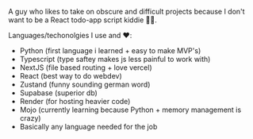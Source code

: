 A guy who likes to take on obscure and difficult projects because I don't want to be a React todo-app script kiddie 🤷🏾.

Languages/techonolgies I use and ❤️:
  - Python (first language i learned + easy to make MVP's)
  - Typescript (type saftey makes js less painful to work with)
  - NextJS (file based routing + love vercel)
  - React (best way to do webdev)
  - Zustand (funny sounding german word)
  - Supabase (superior db)
  - Render (for hosting heavier code)
  - Mojo (currently learning because Python + memory management is crazy)
  - Basically any language needed for the job


